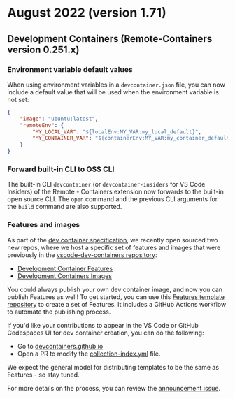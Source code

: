 # August 2022 (version 1.71)

## Development Containers (Remote-Containers version 0.251.x)

### Environment variable default values

When using environment variables in a `devcontainer.json` file, you can now include a default value that will be used when the environment variable is not set:

```json
{
    "image": "ubuntu:latest",
    "remoteEnv": {
        "MY_LOCAL_VAR": "${localEnv:MY_VAR:my_local_default}",
        "MY_CONTAINER_VAR": "${containerEnv:MY_VAR:my_container_default}"
    }
}
```

### Forward built-in CLI to OSS CLI

The built-in CLI `devcontainer` (or `devcontainer-insiders` for VS Code Insiders) of the Remote - Containers extension now forwards to the built-in open source CLI. The `open` command and the previous CLI arguments for the `build` command are also supported.

### Features and images

As part of the [dev container specification](https://containers.dev), we recently open sourced two new repos, where we host a specific set of features and images that were previously in the [vscode-dev-containers repository](https://github.com/microsoft/vscode-dev-containers/issues/1589):

* [Development Container Features](https://github.com/devcontainers/features)
* [Development Containers Images](https://github.com/devcontainers/images)

You could always publish your own dev container image, and now you can publish Features as well! To get started, you can use this [Features template repository](https://github.com/devcontainers/feature-template) to create a set of Features. It includes a GitHub Actions workflow to automate the publishing process.

If you'd like your contributions to appear in the VS Code or GitHub Codespaces UI for dev container creation, you can do the following:

* Go to [devcontainers.github.io](https://github.com/devcontainers/devcontainers.github.io)
* Open a PR to modify the [collection-index.yml](https://github.com/devcontainers/devcontainers.github.io/blob/gh-pages/_data/collection-index.yml) file.

We expect the general model for distributing templates to be the same as Features - so stay tuned.

For more details on the process, you can review the [announcement issue](https://github.com/microsoft/vscode-dev-containers/issues/1589).
